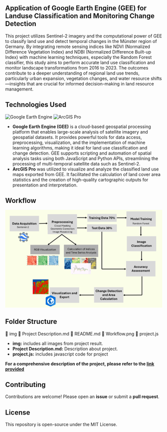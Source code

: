## Application of Google Earth Engine (GEE) for Landuse Classification and Monitoring Change Detection

This project utilizes Sentinel-2 imagery and the computational power of GEE to classify land use and detect temporal changes in the Münster region of Germany. By integrating remote sensing indices like NDVI (Normalized Difference Vegetation Index) and NDBI (Normalized Difference Built-up Index) with machine learning techniques, especially the Random Forest classifier, this study aims to perform accurate land use classification and monitor landscape transformations from 2016 to 2023. The outcomes contribute to a deeper understanding of regional land use trends, particularly urban expansion, vegetation changes, and water resource shifts—insights that are crucial for informed decision-making in land resource management.

## **Technologies Used**  
![Google Earth Engine](https://img.shields.io/badge/Google_Earth_Engine-34A853?style=for-the-badge&logo=google&logoColor=white)
![ArcGIS Pro](https://img.shields.io/badge/ArcGIS_Pro-0A2463?style=for-the-badge&logo=esri&logoColor=white)

- **Google Earth Engine (GEE)** is a cloud-based geospatial processing platform that enables large-scale analysis of satellite imagery and geospatial datasets. It provides powerful tools for data access, preprocessing, visualization, and the implementation of machine learning algorithms, making it ideal for land use classification and change detection. GEE supports scripting and automation of spatial analysis tasks using both JavaScript and Python APIs, streamlining the processing of multi-temporal satellite data such as Sentinel-2. 
- **ArcGIS Pro** was utilized to visualize and analyze the classified land use maps exported from GEE. It facilitated the calculation of land cover area statistics and the creation of high-quality cartographic outputs for presentation and interpretation.

## **Workflow**
![Workflow](https://github.com/UpekshaIndeewari/Application-of-Google-Earth-Engine-for-Landuse-Classification/blob/main/Workflow.png)

## **Folder Structure**
📂 img
📄 Project Description.md
📄 README.md
📄 Workflow.png
📄 project.js

-  **img:** includes all images from project result.
-  **Project Description.md:** Description about project.
-  **project.js:** includes javascript code for project

**For a comprehensive description of the project, please refer to the [link provided](https://github.com/UpekshaIndeewari/Application-of-Google-Earth-Engine-for-Landuse-Classification/blob/main/Project%20Description.md)**

## **Contributing**
Contributions are welcome! Please open an **issue** or submit a **pull request**.

## **License**
This repository is open-source under the MIT License.





                                                                                                                 



  
